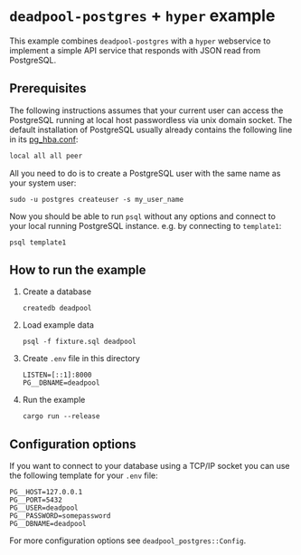 # `deadpool-postgres` + `hyper` example

This example combines `deadpool-postgres` with a `hyper` webservice to
implement a simple API service that responds with JSON read from
PostgreSQL.

## Prerequisites

The following instructions assumes that your current user can access the
PostgreSQL running at local host passwordless via unix domain socket. The
default installation of PostgreSQL usually already contains the following line
in its [pg_hba.conf](https://www.postgresql.org/docs/12/auth-pg-hba-conf.html):

```txt
local all all peer
```

All you need to do is to create a PostgreSQL user with the same name as
your system user:

```shell
sudo -u postgres createuser -s my_user_name
```

Now you should be able to run `psql` without any options and connect to
your local running PostgreSQL instance. e.g. by connecting to `template1`:

```shell
psql template1
```

## How to run the example

1. Create a database

    ```shell
    createdb deadpool
    ```

2. Load example data

    ```shell
    psql -f fixture.sql deadpool
    ```

3. Create `.env` file in this directory

    ```env
    LISTEN=[::1]:8000
    PG__DBNAME=deadpool
    ```

4. Run the example

    ```shell
    cargo run --release
    ```

## Configuration options

If you want to connect to your database using a TCP/IP socket you can use
the following template for your `.env` file:

```env
PG__HOST=127.0.0.1
PG__PORT=5432
PG__USER=deadpool
PG__PASSWORD=somepassword
PG__DBNAME=deadpool
```

For more configuration options see `deadpool_postgres::Config`.
